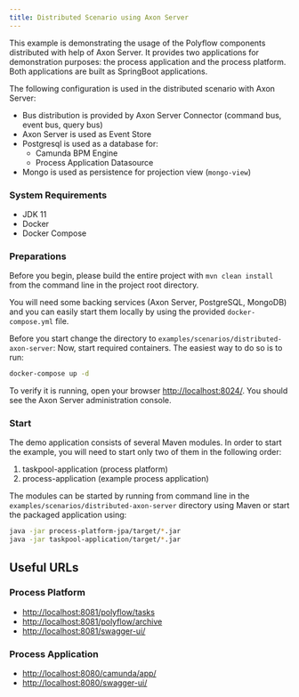 ```yaml
---
title: Distributed Scenario using Axon Server
---
```


This example is demonstrating the usage of the Polyflow components distributed with help of Axon Server.
It provides two applications for demonstration purposes: the process application and the process platform. 
Both applications are built as SpringBoot applications.

The following configuration is used in the distributed scenario with Axon Server:

* Bus distribution is provided by Axon Server Connector (command bus, event bus, query bus)
* Axon Server is used as Event Store
* Postgresql is used as a database for:
    - Camunda BPM Engine
    - Process Application Datasource
* Mongo is used as persistence for projection view (`mongo-view`)


### System Requirements

* JDK 11
* Docker
* Docker Compose

### Preparations

Before you begin, please build the entire project with `mvn clean install` from the command line in the project root directory.

You will need some backing services (Axon Server, PostgreSQL, MongoDB) and you can easily start them locally
by using the provided `docker-compose.yml` file.

Before you start change the directory to `examples/scenarios/distributed-axon-server`:
Now, start required containers. The easiest way to do so is to run:

```bash
docker-compose up -d
```

To verify it is running, open your browser [http://localhost:8024/](http://localhost:8024/). You should see
the Axon Server administration console.

### Start

The demo application consists of several Maven modules. In order to start the example, you will need to start only two
of them in the following order:

1. taskpool-application (process platform)
2. process-application (example process application)

The modules can be started by running from command line in the `examples/scenarios/distributed-axon-server` directory using Maven or start the
packaged application using:


```bash
java -jar process-platform-jpa/target/*.jar
java -jar taskpool-application/target/*.jar
```

## Useful URLs

### Process Platform
* [http://localhost:8081/polyflow/tasks](http://localhost:8081/polyflow/tasks)
* [http://localhost:8081/polyflow/archive](http://localhost:8081/polyflow/archive)
* [http://localhost:8081/swagger-ui/](http://localhost:8081/swagger-ui/)

### Process Application
* [http://localhost:8080/camunda/app/](http://localhost:8080/camunda/app/)
* [http://localhost:8080/swagger-ui/](http://localhost:8080/swagger-ui/)
